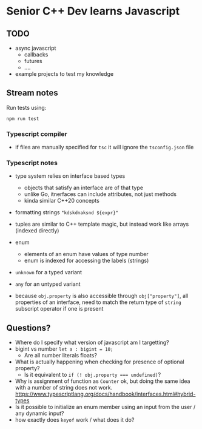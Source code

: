# Senior C++ Dev learns Javascript

## TODO

- async javascript
  - callbacks
  - futures
  - ....
- example projects to test my knowledge

## Stream notes

Run tests using:
```
npm run test
```

### Typescript compiler

- if files are manually specified for `tsc` it will ignore the `tsconfig.json` file

### Typescript notes

- type system relies on interface based types
  - objects that satisfy an interface are of that type
  - unlike Go, itnerfaces can include attributes, not just methods
  - kinda similar C++20 concepts

- formatting strings `"kdskdnaksnd ${expr}"`
- tuples are similar to C++ template magic, but instead work like arrays (indexed directly)
- enum
  - elements of an enum have values of type number
  - enum is indexed for accessing the labels (strings)

- `unknown` for a typed variant
- `any` for an untyped variant

- because `obj.property` is also accessible through `obj["property"]`, all properties of an interface, need to match the return type of `string` subscript operator if one is present

## Questions?

- Where do I specify what version of javascript am I targetting?
- bigint vs number `let a : bigint = 10;`
  - Are all number literals floats?
- What is actually happening when checking for presence of optional property?
  - Is it equivalent to `if (! obj.property === undefined)`?
- Why is assignment of function as `Counter` ok, but doing the same idea with a number of string does not work. https://www.typescriptlang.org/docs/handbook/interfaces.html#hybrid-types
- Is it possible to initialize an enum member using an input from the user / any dynamic input?
- how exactly does `keyof` work / what does it do?